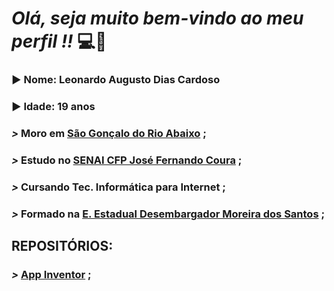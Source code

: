 # ***Olá, seja muito bem-vindo ao meu perfil !!*** :computer::brain:


### :arrow_forward: **Nome**: Leonardo Augusto Dias Cardoso

### :arrow_forward: **Idade**: 19 anos

### ***>*** Moro em [**São Gonçalo do Rio Abaixo**](https://goo.gl/maps/ES6ucZyVt4QQm1Sh8) ;

### ***>*** Estudo no [**SENAI CFP José Fernando Coura**](https://goo.gl/maps/gFho9NV2kCMmVZ1i6) ;

### ***>*** Cursando Tec. Informática para Internet ;

### ***>*** Formado na [**E. Estadual Desembargador Moreira dos Santos**](https://goo.gl/maps/wReTpEk7BTFAXj4UA) ;

## REPOSITÓRIOS:


### ***>*** [**App Inventor**](https://github.com/Leonardo2745/App-Inventor) ;
